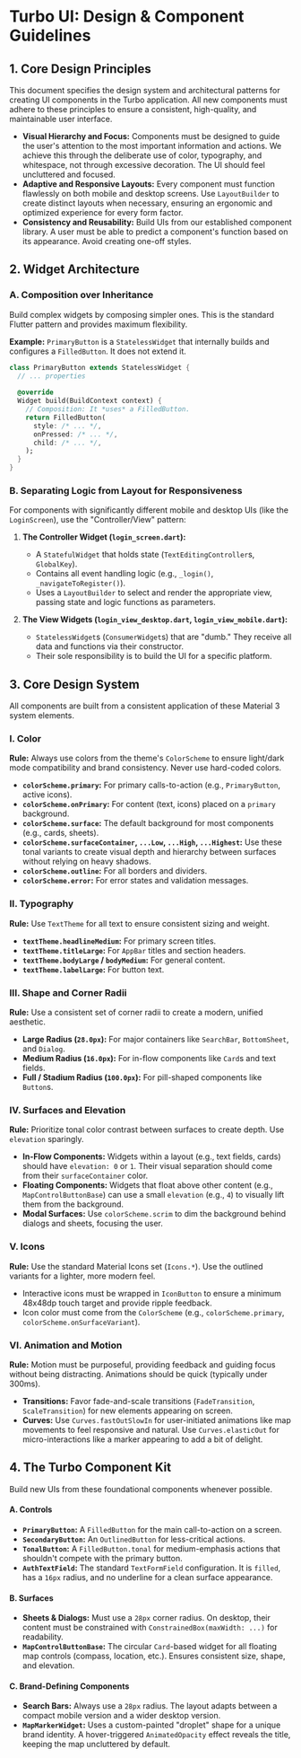 # **Turbo UI: Design & Component Guidelines**

## 1. Core Design Principles

This document specifies the design system and architectural patterns for creating UI components in the Turbo application. All new components must adhere to these principles to ensure a consistent, high-quality, and maintainable user interface.

*   **Visual Hierarchy and Focus:** Components must be designed to guide the user's attention to the most important information and actions. We achieve this through the deliberate use of color, typography, and whitespace, not through excessive decoration. The UI should feel uncluttered and focused.
*   **Adaptive and Responsive Layouts:** Every component must function flawlessly on both mobile and desktop screens. Use `LayoutBuilder` to create distinct layouts when necessary, ensuring an ergonomic and optimized experience for every form factor.
*   **Consistency and Reusability:** Build UIs from our established component library. A user must be able to predict a component's function based on its appearance. Avoid creating one-off styles.

## 2. Widget Architecture

### A. Composition over Inheritance

Build complex widgets by composing simpler ones. This is the standard Flutter pattern and provides maximum flexibility.

**Example:** `PrimaryButton` is a `StatelessWidget` that internally builds and configures a `FilledButton`. It does not extend it.
```dart
class PrimaryButton extends StatelessWidget {
  // ... properties
  
  @override
  Widget build(BuildContext context) {
    // Composition: It *uses* a FilledButton.
    return FilledButton(
      style: /* ... */,
      onPressed: /* ... */,
      child: /* ... */,
    );
  }
}
```

### B. Separating Logic from Layout for Responsiveness

For components with significantly different mobile and desktop UIs (like the `LoginScreen`), use the "Controller/View" pattern:

1.  **The Controller Widget (`login_screen.dart`):**
    *   A `StatefulWidget` that holds state (`TextEditingController`s, `GlobalKey`).
    *   Contains all event handling logic (e.g., `_login()`, `_navigateToRegister()`).
    *   Uses a `LayoutBuilder` to select and render the appropriate view, passing state and logic functions as parameters.

2.  **The View Widgets (`login_view_desktop.dart`, `login_view_mobile.dart`):**
    *   `StatelessWidget`s (`ConsumerWidget`s) that are "dumb." They receive all data and functions via their constructor.
    *   Their sole responsibility is to build the UI for a specific platform.

## 3. Core Design System

All components are built from a consistent application of these Material 3 system elements.

### I. Color

**Rule:** Always use colors from the theme's `ColorScheme` to ensure light/dark mode compatibility and brand consistency. Never use hard-coded colors.

*   **`colorScheme.primary`:** For primary calls-to-action (e.g., `PrimaryButton`, active icons).
*   **`colorScheme.onPrimary`:** For content (text, icons) placed on a `primary` background.
*   **`colorScheme.surface`:** The default background for most components (e.g., cards, sheets).
*   **`colorScheme.surfaceContainer`, `...Low`, `...High`, `...Highest`:** Use these tonal variants to create visual depth and hierarchy between surfaces without relying on heavy shadows.
*   **`colorScheme.outline`:** For all borders and dividers.
*   **`colorScheme.error`:** For error states and validation messages.

### II. Typography

**Rule:** Use `TextTheme` for all text to ensure consistent sizing and weight.

*   **`textTheme.headlineMedium`:** For primary screen titles.
*   **`textTheme.titleLarge`:** For `AppBar` titles and section headers.
*   **`textTheme.bodyLarge` / `bodyMedium`:** For general content.
*   **`textTheme.labelLarge`:** For button text.

### III. Shape and Corner Radii

**Rule:** Use a consistent set of corner radii to create a modern, unified aesthetic.

*   **Large Radius (`28.0px`):** For major containers like `SearchBar`, `BottomSheet`, and `Dialog`.
*   **Medium Radius (`16.0px`):** For in-flow components like `Card`s and text fields.
*   **Full / Stadium Radius (`100.0px`):** For pill-shaped components like `Button`s.

### IV. Surfaces and Elevation

**Rule:** Prioritize tonal color contrast between surfaces to create depth. Use `elevation` sparingly.

*   **In-Flow Components:** Widgets within a layout (e.g., text fields, cards) should have `elevation: 0` or `1`. Their visual separation should come from their `surfaceContainer` color.
*   **Floating Components:** Widgets that float above other content (e.g., `MapControlButtonBase`) can use a small `elevation` (e.g., `4`) to visually lift them from the background.
*   **Modal Surfaces:** Use `colorScheme.scrim` to dim the background behind dialogs and sheets, focusing the user.

### V. Icons

**Rule:** Use the standard Material Icons set (`Icons.*`). Use the outlined variants for a lighter, more modern feel.

*   Interactive icons must be wrapped in `IconButton` to ensure a minimum 48x48dp touch target and provide ripple feedback.
*   Icon color must come from the `ColorScheme` (e.g., `colorScheme.primary`, `colorScheme.onSurfaceVariant`).

### VI. Animation and Motion

**Rule:** Motion must be purposeful, providing feedback and guiding focus without being distracting. Animations should be quick (typically under 300ms).

*   **Transitions:** Favor fade-and-scale transitions (`FadeTransition`, `ScaleTransition`) for new elements appearing on screen.
*   **Curves:** Use `Curves.fastOutSlowIn` for user-initiated animations like map movements to feel responsive and natural. Use `Curves.elasticOut` for micro-interactions like a marker appearing to add a bit of delight.

## 4. The Turbo Component Kit

Build new UIs from these foundational components whenever possible.

#### A. Controls

*   **`PrimaryButton`:** A `FilledButton` for the main call-to-action on a screen.
*   **`SecondaryButton`:** An `OutlinedButton` for less-critical actions.
*   **`TonalButton`:** A `FilledButton.tonal` for medium-emphasis actions that shouldn't compete with the primary button.
*   **`AuthTextField`:** The standard `TextFormField` configuration. It is `filled`, has a `16px` radius, and no underline for a clean surface appearance.

#### B. Surfaces

*   **Sheets & Dialogs:** Must use a `28px` corner radius. On desktop, their content must be constrained with `ConstrainedBox(maxWidth: ...)` for readability.
*   **`MapControlButtonBase`:** The circular `Card`-based widget for all floating map controls (compass, location, etc.). Ensures consistent size, shape, and elevation.

#### C. Brand-Defining Components

*   **Search Bars:** Always use a `28px` radius. The layout adapts between a compact mobile version and a wider desktop version.
*   **`MapMarkerWidget`:** Uses a custom-painted "droplet" shape for a unique brand identity. A hover-triggered `AnimatedOpacity` effect reveals the title, keeping the map uncluttered by default.